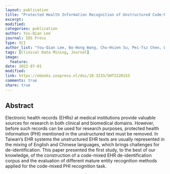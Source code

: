 ```yaml
---
layout: publication
title: "Protected Health Information Recognition of Unstructured Code-Mixed Electronic Health Records in Taiwan"
excerpt:
modified:
categories: publication
author: You-Qian Lee
journal: IOS Press
type: SCI
author_list: "You-Qian Lee, Bo-Hong Wang, Chu-Hsien Su, Pei-Tsz Chen, Wu-Qing Lin, Chi-Shin Wu, Hong-Jie Dai"
tags: [Clinical Data Mining, Journal]
image:
  feature:
date: 2022-07-01
modified: 
link: https://ebooks.iospress.nl/doi/10.3233/SHTI220153
comments: true
share: true
---
```


## Abstract

Electronic health records (EHRs) at medical institutions provide valuable sources for research in both clinical and biomedical domains. However, before such records can be used for research purposes, protected health information (PHI) mentioned in the unstructured text must be removed. In Taiwan’s EHR systems the unstructured EHR texts are usually represented in the mixing of English and Chinese languages, which brings challenges for de-identification. This paper presented the first study, to the best of our knowledge, of the construction of a code-mixed EHR de-identification corpus and the evaluation of different mature entity recognition methods applied for the code-mixed PHI recognition task.

